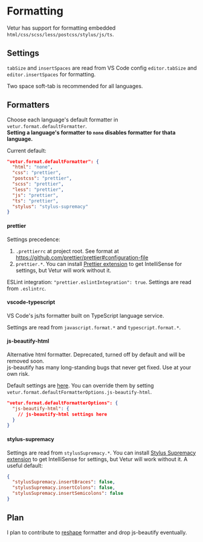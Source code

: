 # Formatting

Vetur has support for formatting embedded `html/css/scss/less/postcss/stylus/js/ts`.  

## Settings

`tabSize` and `insertSpaces` are read from VS Code config `editor.tabSize` and `editor.insertSpaces` for formatting.

Two space soft-tab is recommended for all languages.

## Formatters

Choose each language's default formatter in `vetur.format.defaultFormatter`.  
**Setting a language's formatter to `none` disables formatter for thata language.**

Current default: 

```json
"vetur.format.defaultFormatter": {
  "html": "none",
  "css": "prettier",
  "postcss": "prettier",
  "scss": "prettier",
  "less": "prettier",
  "js": "prettier",
  "ts": "prettier",
  "stylus": "stylus-supremacy"
}
```

#### prettier

Settings precedence:

1. `.prettierrc` at project root. See format at https://github.com/prettier/prettier#configuration-file
2. `prettier.*`. You can install [Prettier extension](https://marketplace.visualstudio.com/items?itemName=esbenp.prettier-vscode) to get IntelliSense for settings, but Vetur will work without it.

ESLint integration: `"prettier.eslintIntegration": true`. Settings are read from `.eslintrc`.

#### vscode-typescript

VS Code's js/ts formatter built on TypeScript language service.

Settings are read from `javascript.format.*` and `typescript.format.*`.

#### js-beautify-html

Alternative html formatter. Deprecated, turned off by default and will be removed soon.  
js-beautify has many long-standing bugs that never get fixed. Use at your own risk.

Default settings are [here](https://github.com/vuejs/vetur/blob/master/server/src/modes/template/services/htmlFormat.ts). You can override them by setting `vetur.format.defaultFormatterOptions.js-beautify-html`.

```json
"vetur.format.defaultFormatterOptions": {
  "js-beautify-html": {
    // js-beautify-html settings here
  }
}
```

#### stylus-supremacy

Settings are read from `stylusSupremacy.*`. You can install [Stylus Supremacy extension](https://marketplace.visualstudio.com/items?itemName=thisismanta.stylus-supremacy) to get IntelliSense for settings, but Vetur will work without it. A useful default:

```json
{
  "stylusSupremacy.insertBraces": false,
  "stylusSupremacy.insertColons": false,
  "stylusSupremacy.insertSemicolons": false
}
```

## Plan

I plan to contribute to [reshape](https://github.com/reshape/reshape) formatter and drop js-beautify eventually.

